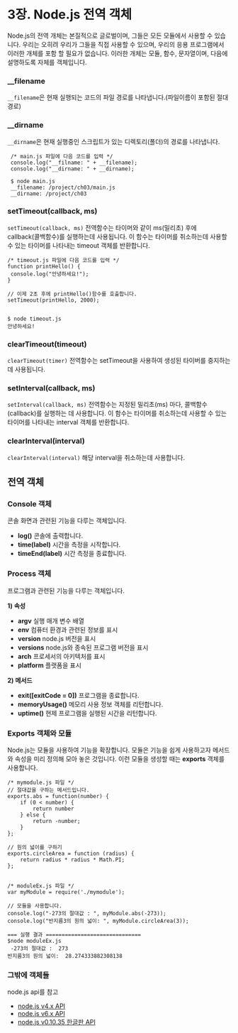 3장. Node.js 전역 객체
=====================

Node.js의 전역 개체는 본질적으로 글로벌이며, 그들은 모든 모듈에서 사용할 수 있습니다. 우리는 오히려 우리가 그들을 직접 사용할 수 있으며, 우리의 응용 프로그램에서 이러한 개체를 포함 할 필요가 없습니다. 이러한 개체는 모듈, 함수, 문자열이며, 다음에 설명하도록 자체를 객체입니다.

### __filename
`__filename`은 현재 실행되는 코드의 파일 경로를 나타냅니다.(파일이름이 포함된 절대 경로)

### __dirname
`__dirname`은 현재 실행중인 스크립트가 있는 디렉토리(폴더)의 경로를 나타냅니다.
 
   ```
	/* main.js 파일에 다음 코드를 입력 */
	console.log("__filname: " + __filename);
	console.log("__dirname: " + __dirname);

	$ node main.js
	__filename: /project/ch03/main.js
	__dirname: /project/ch03

   ```

### setTimeout(callback, ms)
`setTimeout(callback, ms)` 전역함수는 타이머와 같이 ms(밀리초) 후에 callback(콜백함수)를 실행하는데 사용됩니다.
이 함수는 타이머를 취소하는데 사용할 수 있는 타이머를 나타내는 timeout 객체를 반환합니다.
   ```
/* timeout.js 파일에 다음 코드를 입력 */
function printHello() {
	console.log("안녕하세요!");
}

// 이제 2초 후에 printHello()함수를 호출합니다.
setTimeout(printHello, 2000);


$ node timeout.js
안녕하세요!
   ```
### clearTimeout(timeout)
`clearTimeout(timer)` 전역함수는 setTimeout을 사용하여 생성된 타이버를 중지하는 데 사용됩니다.

### setInterval(callback, ms)
`setInterval(callback, ms)` 전역함수는 지정된 밀리초(ms) 마다, 콜백함수(callback)를 실행하는 데 사용합니다. 
이 함수는 타이머를 취소하는데 사용할 수 있는 타이머를 나타내는 interval 객체를 반환합니다.

### clearInterval(interval)
`clearInterval(interval)` 해당 interval을 취소하는데 사용합니다.

전역 객체
---------

### Console 객체
콘솔 화면과 관련된 기능을 다루는 객체입니다.

* **log()**  콘솔에 출력합니다.
* **time(label)** 시간을 측정을 시작합니다.
* **timeEnd(label)** 시간 측정을 종료합니다.

### Process 객체
프로그램과 관련된 기능을 다루는 객체입니다.

  **1) 속성**

  * **argv** 실행 매개 변수 배열
  * **env** 컴퓨터 환경과 관련된 정보를 표시
  * **version** node.js 버전을 표시
  * **versions** node.js와 종속된 프로그램 버전을 표시
  * **arch** 프로세서의 아키텍처를 표시
  * **platform** 플랫폼을 표시

  **2) 메서드**

  * **exit([exitCode = 0])** 프로그램을 종료합니다.
  * **memoryUsage()** 메모리 사용 정보 객체를 리턴합니다.
  * **uptime()** 현제 프로그램을 실행된 시간을 리턴합니다.

### Exports 객체와 모듈
Node.js는 모듈을 사용하여 기능을 확장합니다. 모듈은 기능을 쉽게 사용하고자 메서드와 속성을 미리 정의해 모아 놓은 것입니다. 이런 모듈을 생성할 때는 **exports** 객체를 사용합니다.

	/* mymodule.js 파일 */
	// 절대값을 구하는 메서드입니다.
	exports.abs = function(number) {
	    if (0 < number) {
	        return number
	    } else {
	        return -number;
	    }
	};

	// 원의 넓이를 구하기
	exports.circleArea = function (radius) {
	    return radius * radius * Math.PI;
	};


	/* moduleEx.js 파일 */
	var myModule = require('./mymodule');
	
	// 모듈을 사용합니다.
	console.log("-273의 절대값 : ", myModule.abs(-273));
	console.log("반지름3의 원의 넓이: ", myModule.circleArea(3));

	=== 실행 결과 ==============================
	$node moduleEx.js
	 -273의 절대값 :  273
	반지름3의 원의 넓이:  28.274333882308138

	
	
### 그밖에 객체들
 node.js api를 참고

* [node.js v4.x API](https://nodejs.org/dist/latest-v4.x/docs/api/)
* [node.js v6.x API](https://nodejs.org/dist/latest-v6.x/docs/api/)
* [node.js v0.10.35 한글판 API](http://nodejs.sideeffect.kr/docs/v0.10.35/api/util.html)